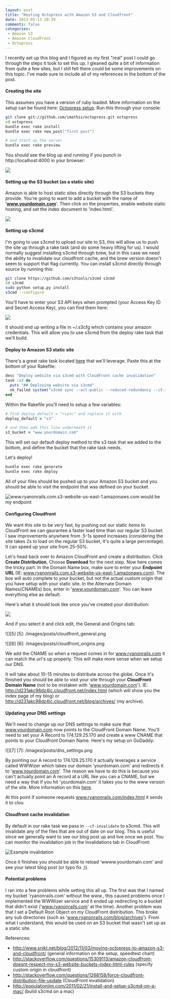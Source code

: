 ```yaml
---
layout: post
title: "Hosting Octopress with Amazon S3 and Cloudfront"
date: 2013-05-13 20:29
comments: false
categories:
 - Amazon S3
 - Amazon CloudFront
 - Octopress
---
```


I recently set up this blog and I figured as my first "real" post I could go through the steps it took to set this up.
I gleaned quite a bit of information from quite a few sites, but I still felt there could be some improvements on this topic. I've made sure to include all of my references in the bottom of the post.

#### Creating the site 

This assumes you have a version of ruby loaded. More information on the setup can be found here: [Octopress setup](http://octopress.org/docs/setup/). Run this through your console:

```bash
git clone git://github.com/imathis/octopress.git octopress
cd octopress
bundle exec rake install
bundle exec rake new_post["first post"]

# and start up the server
bundle exec rake preview
```

You should see the blog up and running if you punch in http://localhost:4000 in your browser:

![][1]

 [1]: /images/posts/first_post.png

#### Setting up the S3 bucket (as a static site)

Amazon is able to host static sites directly through the S3 buckets they provide. You're going to want to add a bucket with the name of
'**www.yourdomain.com**'. Then click on the properties, enable website static hosting, and set the index document to 'index.html'.

![][2]

 [2]: /images/posts/EC2_settings.png

#### Setting up s3cmd

I'm going to use s3cmd to upload our site to S3, this will allow us to push the site up through a rake task (and do some heavy lifting for us). I would normally
suggest installing s3cmd through brew, but in this case we need the ability to invalidate our cloudfront cache, and the brew version doesn't seem to support that flag currently. 
You can install s3cmd directly through source by running this:

```bash
git clone https://github.com/s3tools/s3cmd s3cmd
cd s3cmd
sudo python setup.py install
s3cmd --configure
```

You'll have to enter your S3 API keys when prompted (your Access Key ID and Secret Access Key), you can find them here: 

![][3]

 [3]: /images/posts/amazon_credentials_location.png
 
It should end up writing a file in ~/.s3cfg which contains your amazon credentials. This will allow you to use s3cmd from the deploy rake task that we'll build.

#### Deploy to Amazon S3 static site

There's a great rake task located [here](http://www.jerome-bernard.com/blog/2011/08/20/quick-tip-for-easily-deploying-octopress-blog-on-amazon-cloudfront/) that we'll leverage.
Paste this at the bottom of your Rakefile:

```ruby
desc "Deploy website via s3cmd with CloudFront cache invalidation"
task :s3 do
  puts "## Deploying website via s3cmd"
  ok_failed system("s3cmd sync --acl-public --reduced-redundancy --cf-invalidate public/* s3://#{s3_bucket}/")
end
```

Within the Rakefile you'll need to setup a few variables:

```ruby
# find deploy_default = "rsync" and replace it with 
deploy_default = "s3" 

# and then add this line underneath it
s3_bucket = "www.yourdomain.com"
```

This will set our default deploy method to the s3 task that we added to the bottom, and define the bucket that the rake task needs.

Let's deploy!

```bash
bundle exec rake generate
bundle exec rake deploy
```

All of your files should be pushed up to your Amazon S3 bucket and you should be able to visit the endpoint that was defined on your bucket.

![www.ryanonrails.com.s3-website-us-east-1.amazonaws.com would be my endpoint][2]

#### Configuring Cloudfront

We want this site to be very fast, by pushing out our static items to CloudFront we can gaurantee a faster load time than our regular S3 bucket.
I saw improvements anywhere from .5-1s speed increases (considering the site takes 2s to load on the regular S3 bucket, it's quite a large percentage). It can speed up your site from 25-50%.

Let's head back over to Amazon CloudFront and create a distribution. Click **Create Distribution**, Choose **Download** for the next step. Now here comes the tricky part.
In the Domain Name box, make sure to enter your **Endpoint URL** (IE: www.ryanonrails.com.s3-website-us-east-1.amazonaws.com). The box will auto complete to your bucket, but not the actual custom origin that you have setup with your static site. 
In the Alternate Domain Names(CNAMEs) box, enter in 'www.yourdomain.com'. You can leave everything else as default. 

Here's what it should look like once you've created your distribution:

![][4]

 [4]: /images/posts/cloudfront_dashboard.png

And if you select it and click edit, the General and Origins tab:

![][5]
 [5]: /images/posts/cloudfront_general.png

![][6]
 [6]: /images/posts/cloudfront_origins.png

We add the CNAME so when a request comes in for www.ryanonrails.com it can match the url's up properly. This will make more sense when we setup our DNS.

It will take about 10-15 minutes to distribute across the globe. Once it's finished you should be able to visit your site through your **CloudFront Domain Name** (not to be mistaken with 'www.yourdomain.com'). 
IE: http://d231akc98dz4lc.cloudfront.net/index.html (which will show you the index page of my blog) or http://d231akc98dz4lc.cloudfront.net/blog/archives/ (my archive).

#### Updating your DNS settings

We'll need to change up our DNS settings to make sure that www.yourdomain.com now points to the CloudFront Domain Name. You'll need to set your A Record to 174.129.25.170
and create a www CNAME that points to your Cloudfront Domain Name. Here's my setup on GoDaddy:

![][7]
 [7]: /images/posts/dns_settings.png

By pointing our A record to 174.129.25.170 it actually leverages a service called WWWizer which takes our domain 'yourdomain.com' and redirects it to 'www.yourdomain.com'. 
The reason we have to do this is because you can't actually point an A record at a URL like you can a CNAME, but we need a way that if you hit 'yourdomain.com' it takes you to the www version of the site.
More information on this [here](http://stackoverflow.com/questions/8312162/static-hosting-on-amazon-s3-dns-configuration).

At this point if someone requests www.ryanonrails.com/index.html it sends it to clou

#### Cloudfront cache invalidation

By default in our rake task we pass in ```--cf-invalidate``` to s3cmd. This will invalidate any of the files that are out of date on our blog.
This is useful since we generally want to see our blog post up and live once we post. You can monitor the invalidation job in the Invalidations tab in CloudFront:

![Example invalidation][8]

 [8]: /images/posts/invalidation_cf.png

Once it finishes you should be able to reload 'wwww.yourdomain.com' and see your latest blog post (or typo fix ;)).

#### Potential problems

I ran into a few problems while setting this all up. The first was that I named my bucket 'ryanonrails.com' without the www., 
this caused problems once I implemented the WWWizer service and it ended up redirecting to a bucket that didn't exist ('www.ryanonrails.com' at the time).
Another problem was that I set a Default Root Object on my CloudFront distribution. 
This broke any sub directories (such as 'www.ryanonrails.com/blog/archives'). From what I understand, this would be used on an S3 bucket that wasn't set up as a static site.


References:  

-  http://www.snikt.net/blog/2012/11/03/moving-octopress-to-amazon-s3-and-cloudfront/ (general information on the setup, speedtest chart)
-  http://stackoverflow.com/questions/15309113/amazon-cloudfront-doesnt-respect-my-s3-website-buckets-index-html-rules (specify custom origin in cloudfront)
-  http://stackoverflow.com/questions/1268158/force-cloudfront-distribution-file-update (CloudFront invalidation)
-  http://populationjim.com/2011/02/21/install-and-setup-s3cmd-on-a-mac/ (build s3cmd on a mac)